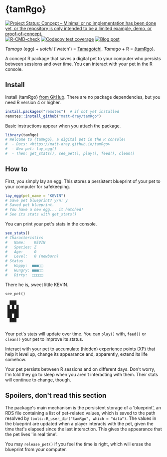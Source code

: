
# {tamRgo}

<!-- badges: start -->
[![Project Status: Concept – Minimal or no implementation has been done yet, or the repository is only intended to be a limited example, demo, or proof-of-concept.](https://www.repostatus.org/badges/latest/concept.svg)](https://www.repostatus.org/#concept)
[![R-CMD-check](https://github.com/matt-dray/tamRgo/workflows/R-CMD-check/badge.svg)](https://github.com/matt-dray/tamRgo/actions)
[![Codecov test coverage](https://codecov.io/gh/matt-dray/tamRgo/branch/main/graph/badge.svg)](https://app.codecov.io/gh/matt-dray/tamRgo?branch=main)
[![Blog post](https://img.shields.io/badge/rostrum.blog-post-008900?labelColor=000000&logo=data%3Aimage%2Fgif%3Bbase64%2CR0lGODlhEAAQAPEAAAAAABWCBAAAAAAAACH5BAlkAAIAIf8LTkVUU0NBUEUyLjADAQAAACwAAAAAEAAQAAAC55QkISIiEoQQQgghRBBCiCAIgiAIgiAIQiAIgSAIgiAIQiAIgRAEQiAQBAQCgUAQEAQEgYAgIAgIBAKBQBAQCAKBQEAgCAgEAoFAIAgEBAKBIBAQCAQCgUAgEAgCgUBAICAgICAgIBAgEBAgEBAgEBAgECAgICAgECAQIBAQIBAgECAgICAgICAgECAQECAQICAgICAgICAgEBAgEBAgEBAgICAgICAgECAQIBAQIBAgECAgICAgIBAgECAQECAQIBAgICAgIBAgIBAgEBAgECAgECAgICAgICAgECAgECAgQIAAAQIKAAAh%2BQQJZAACACwAAAAAEAAQAAAC55QkIiESIoQQQgghhAhCBCEIgiAIgiAIQiAIgSAIgiAIQiAIgRAEQiAQBAQCgUAQEAQEgYAgIAgIBAKBQBAQCAKBQEAgCAgEAoFAIAgEBAKBIBAQCAQCgUAgEAgCgUBAICAgICAgIBAgEBAgEBAgEBAgECAgICAgECAQIBAQIBAgECAgICAgICAgECAQECAQICAgICAgICAgEBAgEBAgEBAgICAgICAgECAQIBAQIBAgECAgICAgIBAgECAQECAQIBAgICAgIBAgIBAgEBAgECAgECAgICAgICAgECAgECAgQIAAAQIKAAA7)](https://www.rostrum.blog/tags/tamRgo/)
<!-- badges: end -->

_Tamago_ (egg) + _uotchi_ ('watch') = [Tamagotchi](https://en.wikipedia.org/wiki/Tamagotchi). _Tamago_ + R = [{tamRgo}](https://github.com/matt-dray/tamRgo).

A concept R package that saves a digital pet to your computer who persists between sessions and over time. You can interact with your pet in the R console.

## Install

Install {tamRgo} [from GitHub](https://www.github.com/matt-dray/tamRgo). There are no package dependencies, but you need R version 4 or higher.

``` r
install.packages("remotes")  # if not yet installed
remotes::install_github("matt-dray/tamRgo")
```

Basic instructions appear when you attach the package.

``` r
library(tamRgo)
# Welcome to {tamRgo}, a digital pet in the R console!
#  - Docs: <https://matt-dray.github.io/tamRgo>
#  - New pet: lay_egg()
#  - Then: get_stats(), see_pet(), play(), feed(), clean()
```

## How to

First, you simply lay an egg. This stores a persistent blueprint of your pet to your computer for safekeeping.

``` r
lay_egg(pet_name = "KEVIN")
# Save pet blueprint? y/n: y
# Saved pet blueprint.
# You have a new egg... it hatched!
# See its stats with get_stats()
```

You can print your pet's stats in the console.

``` r
see_stats()
# Characteristics
#   Name:    KEVIN
#   Species: Z
#   Age:     0
#   Level:   0 (newborn)
# Status
#   Happy:  ■■■□□ 
#   Hungry: ■■■□□
#   Dirty:  □□□□□
```

There he is, sweet little KEVIN.

```
see_pet()
       
  ███  
 █ █ █ 
 █████ 
 ██ ██ 
  ███  
       
```

Your pet's stats will update over time. You can `play()` with, `feed()` or `clean()` your pet to improve its status. 

Interact with your pet to accumulate (hidden) experience points (XP) that help it level up, change its appearance and, apparently, extend its life somehow.

Your pet persists between R sessions and on different days. Don't worry, I'm told they go to sleep when you aren't interacting with them. Their stats will continue to change, though.

## Spoilers, don't read this section

The package's main mechanism is the persistent storage of a 'blueprint', an RDS file containing a list of pet-related values, which is saved to the path resolved by `tools::R_user_dir("tamRgo", which = "data")`. The values in the blueprint are updated when a player interacts with the pet, given the time that's elapsed since the last interaction. This gives the appearance that the pet lives 'in real time'.

You may `release_pet()` if you feel the time is right, which will erase the blueprint from your computer.

